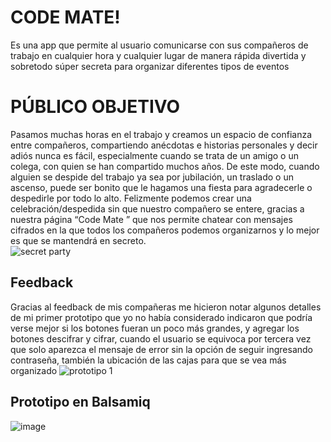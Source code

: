 # CODE MATE!

Es una app que permite al usuario comunicarse con sus compañeros de trabajo en cualquier hora y cualquier lugar de manera rápida divertida y sobretodo súper secreta para organizar diferentes tipos de eventos

# PÚBLICO OBJETIVO

Pasamos muchas horas en el trabajo y creamos un espacio de confianza entre compañeros, compartiendo anécdotas e historias personales y   decir adiós nunca es fácil, especialmente cuando se trata de un amigo o un colega, con quien se han compartido muchos años. De este modo, cuando alguien se despide del trabajo ya sea por jubilación, un traslado o un ascenso, puede ser bonito que le hagamos una fiesta para agradecerle o despedirle por todo lo alto.
Felizmente podemos crear una celebración/despedida  sin que nuestro compañero se entere, gracias a  nuestra página “Code Mate ” que nos permite chatear con mensajes cifrados en la que todos los compañeros podemos organizarnos  y lo mejor es que se mantendrá en secreto.
<br>
![secret party](https://caracteres-caracteresmx.netdna-ssl.com/wp-content/uploads/2016/12/22/156076/Office-Party-Etiquette.jpg)

## Feedback

Gracias al feedback de mis compañeras me hicieron notar algunos detalles de mi primer prototipo que yo no había considerado indicaron que podría verse mejor si los botones fueran un poco más grandes, y agregar los botones descifrar y cifrar, cuando el usuario se equivoca por tercera vez que solo aparezca el mensaje de error sin la opción de seguir ingresando contraseña, también la ubicación de las cajas para que se vea más organizado
![prototipo 1](https://user-images.githubusercontent.com/51204770/58818440-8f588100-85f3-11e9-84e9-a326e808b452.jpg)

## Prototipo en Balsamiq
![image](https://user-images.githubusercontent.com/51204770/59105618-eb741b80-88f9-11e9-9093-03064ccfb8c2.png)
